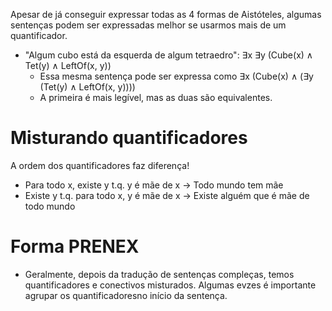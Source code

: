 Apesar de já conseguir expressar todas as 4 formas de Aistóteles, algumas sentenças podem ser expressadas melhor se usarmos mais de um quantificador.

- "Algum cubo está da esquerda de algum tetraedro": ∃x ∃y (Cube(x) ∧ Tet(y) ∧ LeftOf(x, y))
    - Essa mesma sentença pode ser expressa como ∃x (Cube(x) ∧ (∃y (Tet(y) ∧ LeftOf(x, y))))
    - A primeira é mais legível, mas as duas são equivalentes.

# Misturando quantificadores

A ordem dos quantificadores faz diferença!

- Para todo x, existe y t.q. y é mãe de x -> Todo mundo tem mãe
- Existe y t.q. para todo x, y é mãe de x -> Existe alguém que é mãe de todo mundo

# Forma PRENEX

- Geralmente, depois da tradução de sentenças compleças, temos quantificadores e conectivos misturados. Algumas evzes é importante agrupar os quantificadoresno início da sentença.
